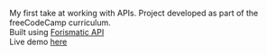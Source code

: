 My first take at working with APIs. Project developed as part of the freeCodeCamp curriculum.<br/>
Built using <a href="http://forismatic.com/en/" target="_blank">Forismatic API</a><br>
Live demo <a href="http://ma-fas.github.io/RandomQuoteGenerator/" target="_blank">here</a>
